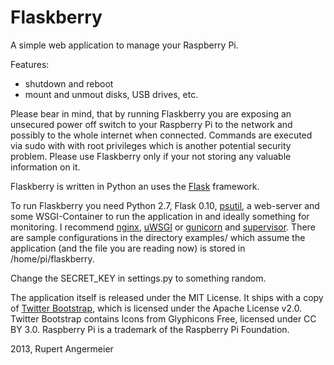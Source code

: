 Flaskberry
==========

A simple web application to manage your Raspberry Pi.

Features:
 - shutdown and reboot
 - mount and unmout disks, USB drives, etc.

Please bear in mind, that by running Flaskberry you are exposing an
unsecured power off switch to your Raspberry Pi to the network and
possibly to the whole internet when connected. Commands are executed
via sudo with with root privileges which is another potential security
problem. Please use Flaskberry only if your not storing any valuable
information on it.

Flaskberry is written in Python an uses the [Flask][1] framework.

To run Flaskberry you need Python 2.7, Flask 0.10, [psutil][2], a
web-server and some WSGI-Container to run the application in and ideally
something for monitoring.
I recommend [nginx][3], [uWSGI][4] or [gunicorn][5] and [supervisor][6].
There are sample configurations in the directory examples/ which assume
the application (and the file you are reading now) is stored in
/home/pi/flaskberry.

Change the SECRET_KEY in settings.py to something random.

The application itself is released under the MIT License.
It ships with a copy of [Twitter Bootstrap][7], which is licensed under
the Apache License v2.0. Twitter Bootstrap contains Icons from
Glyphicons Free, licensed under CC BY 3.0.
Raspberry Pi is a trademark of the Raspberry Pi Foundation.

2013, Rupert Angermeier


[1]: http://flask.pocoo.org/
[2]: https://code.google.com/p/psutil/
[3]: http://nginx.org/
[4]: http://projects.unbit.it/uwsgi/
[5]: http://gunicorn.org/
[6]: http://supervisord.org/
[7]: http://twitter.github.com/bootstrap/
